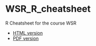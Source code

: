 # WSR_R_cheatsheet
R Cheatsheet for the course WSR

* [HTML version](https://shklinkenberg.github.io/WSR_R_cheatsheet/Rcheatsheet.html)
* [PDF version](https://shklinkenberg.github.io/WSR_R_cheatsheet/Rcheatsheet.pdf)
